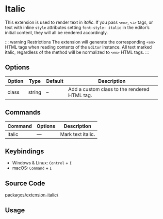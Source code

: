 # Italic
This extension is used to render text in *italic*. If you pass `<em>`, `<i>` tags, or text with inline `style` attributes setting `font-style: italic` in the editor’s initial content, they will all be rendered accordingly.

::: warning Restrictions
The extension will generate the corresponding `<em>` HTML tags when reading contents of the `Editor` instance. All text marked italic, regardless of the method will be normalized to `<em>` HTML tags.
:::

## Options
| Option | Type   | Default | Description                                  |
| ------ | ------ | ------- | -------------------------------------------- |
| class  | string | –       | Add a custom class to the rendered HTML tag. |

## Commands
| Command | Options | Description       |
| ------- | ------- | ----------------- |
| italic  | —       | Mark text italic. |

## Keybindings
* Windows & Linux: `Control` + `I`
* macOS: `Command` + `I`

## Source Code
[packages/extension-italic/](https://github.com/ueberdosis/tiptap-next/blob/main/packages/extension-italic/)

## Usage
<demo name="Extensions/Italic" highlight="3-5,17,36" />
